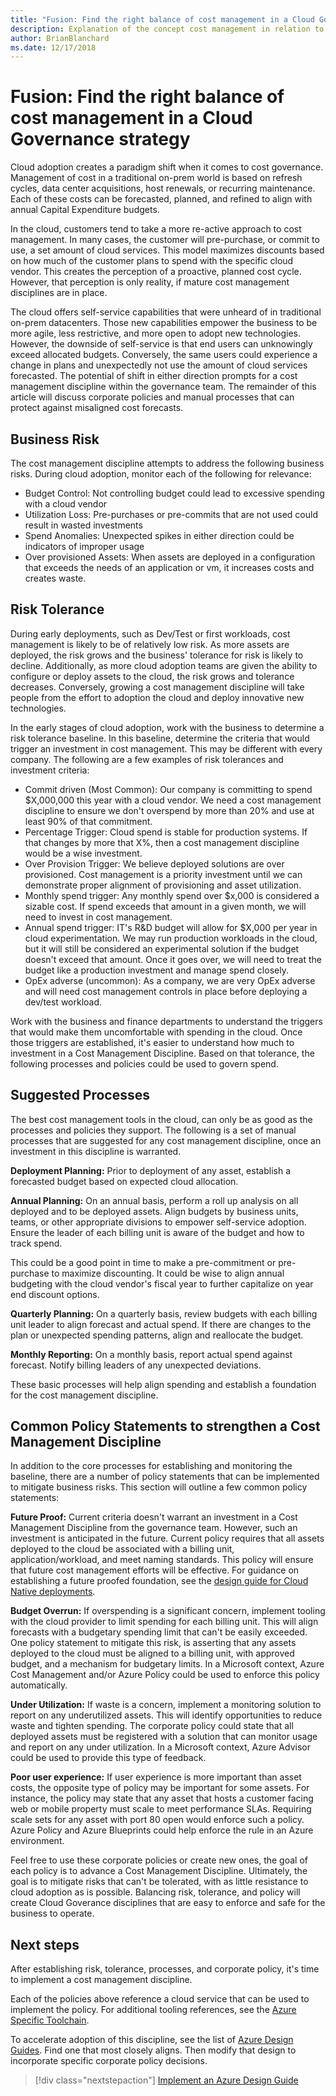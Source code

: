```yaml
---
title: "Fusion: Find the right balance of cost management in a Cloud Governance strategy"
description: Explanation of the concept cost management in relation to cloud governance
author: BrianBlanchard
ms.date: 12/17/2018
---
```


# Fusion: Find the right balance of cost management in a Cloud Governance strategy

Cloud adoption creates a paradigm shift when it comes to cost governance. Management of cost in a traditional on-prem world is based on refresh cycles, data center acquisitions, host renewals, or recurring maintenance. Each of these costs can be forecasted, planned, and refined to align with annual Capital Expenditure budgets.

In the cloud, customers tend to take a more re-active approach to cost management. In many cases, the customer will pre-purchase, or commit to use, a set amount of cloud services. This model maximizes discounts based on how much of the customer plans to spend with the specific cloud vendor. This creates the perception of a proactive, planned cost cycle. However, that perception is only reality, if mature cost management disciplines are in place.

The cloud offers self-service capabilities that were unheard of in traditional on-prem datacenters. Those new capabilities empower the business to be more agile, less restrictive, and more open to adopt new technologies. However, the downside of self-service is that end users can unknowingly exceed allocated budgets. Conversely, the same users could experience a change in plans and unexpectedly not use the amount of cloud services forecasted. The potential of shift in either direction prompts for a cost management discipline within the governance team. The remainder of this article will discuss corporate policies and manual processes that can protect against misaligned cost forecasts.

## Business Risk

The cost management discipline attempts to address the following business risks. During cloud adoption, monitor each of the following for relevance:

* Budget Control: Not controlling budget could lead to excessive spending with a cloud vendor
* Utilization Loss: Pre-purchases or pre-commits that are not used could result in wasted investments
* Spend Anomalies: Unexpected spikes in either direction could be indicators of improper usage
* Over provisioned Assets: When assets are deployed in a configuration that exceeds the needs of an application or vm, it increases costs and creates waste.

## Risk Tolerance

During early deployments, such as Dev/Test or first workloads, cost management is likely to be of relatively low risk. As more assets are deployed, the risk grows and the business' tolerance for risk is likely to decline. Additionally, as more cloud adoption teams are given the ability to configure or deploy assets to the cloud, the risk grows and tolerance decreases. Conversely, growing a cost management discipline will take people from the effort to adoption the cloud and deploy innovative new technologies.

In the early stages of cloud adoption, work with the business to determine a risk tolerance baseline. In this baseline, determine the criteria that would trigger an investment in cost management. This may be different with every company. The following are a few examples of risk tolerances and investment criteria:

* Commit driven (Most Common): Our company is committing to spend $X,000,000 this year with a cloud vendor. We need a cost management discipline to ensure we don't overspend by more than 20% and use at least 90% of that commitment.
* Percentage Trigger: Cloud spend is stable for production systems. If that changes by more that X%, then a cost management discipline would be a wise investment.
* Over Provision Trigger: We believe deployed solutions are over provisioned. Cost management is a priority investment until we can demonstrate proper alignment of provisioning and asset utilization.
* Monthly spend trigger: Any monthly spend over $x,000 is considered a sizable cost. If spend exceeds that amount in a given month, we will need to invest in cost management.
* Annual spend trigger: IT's R&D budget will allow for $X,000 per year in cloud experimentation. We may run production workloads in the cloud, but it will still be considered an experimental solution if the budget doesn't exceed that amount. Once it goes over, we will need to treat the budget like a production investment and manage spend closely.
* OpEx adverse (uncommon): As a company, we are very OpEx adverse and will need cost management controls in place before deploying a dev/test workload.

Work with the business and finance departments to understand the triggers that would make them uncomfortable with spending in the cloud. Once those triggers are established, it's easier to understand how much to investment in a Cost Management Discipline. Based on that tolerance, the following processes and policies could be used to govern spend.

## Suggested Processes

The best cost management tools in the cloud, can only be as good as the processes and policies they support. The following is a set of manual processes that are suggested for any cost management discipline, once an investment in this discipline is warranted.

**Deployment Planning:** Prior to deployment of any asset, establish a forecasted budget based on expected cloud allocation.

**Annual Planning:** On an annual basis, perform a roll up analysis on all deployed and to be deployed assets. Align budgets by business units, teams, or other appropriate divisions to empower self-service adoption. Ensure the leader of each billing unit is aware of the budget and how to track spend.

This could be a good point in time to make a pre-commitment or pre-purchase to maximize discounting. It could be wise to align annual budgeting with the cloud vendor's fiscal year to further capitalize on year end discount options.

**Quarterly Planning:** On a quarterly basis, review budgets with each billing unit leader to align forecast and actual spend. If there are changes to the plan or unexpected spending patterns, align and reallocate the budget.

**Monthly Reporting:** On a monthly basis, report actual spend against forecast. Notify billing leaders of any unexpected deviations.

These basic processes will help align spending and establish a foundation for the cost management discipline.

## Common Policy Statements to strengthen a Cost Management Discipline

In addition to the core processes for establishing and monitoring the baseline, there are a number of policy statements that can be implemented to mitigate business risks. This section will outline a few common policy statements:

**Future Proof:** Current criteria doesn't warrant an investment in a Cost Management Discipline from the governance team. However, such an investment is anticipated in the future. Current policy requires that all assets deployed to the cloud be associated with a billing unit, application/workload, and meet naming standards. This policy will ensure that future cost management efforts will be effective. For guidance on establishing a future proofed foundation, see the [design guide for Cloud Native deployments](../design-guides/future-proof.md).

**Budget Overrun:** If overspending is a significant concern, implement tooling with the cloud provider to limit spending for each billing unit. This will align forecasts with a budgetary spending limit that can't be easily exceeded. One policy statement to mitigate this risk, is asserting that any assets deployed to the cloud must be aligned to a billing unit, with approved budget, and a mechanism for budgetary limits. In a Microsoft context, Azure Cost Management and/or Azure Policy could be used to enforce this policy automatically.

**Under Utilization:** If waste is a concern, implement a monitoring solution to report on any underutilized assets. This will identify opportunities to reduce waste and tighten spending. The corporate policy could state that all deployed assets must be registered with a solution that can monitor usage and report on any under utilization. In a Microsoft context, Azure Advisor could be used to provide this type of feedback.

**Poor user experience:** If user experience is more important than asset costs, the opposite type of policy may be important for some assets. For instance, the policy may state that any asset that hosts a customer facing web or mobile property must scale to meet performance SLAs. Requiring scale sets for any asset with port 80 open would enforce such a policy. Azure Policy and Azure Blueprints could help enforce the rule in an Azure environment.  

Feel free to use these corporate policies or create new ones, the goal of each policy is to advance a Cost Management Discipline. Ultimately, the goal is to mitigate risks that can't be tolerated, with as little resistance to cloud adoption as is possible. Balancing risk, tolerance, and policy will create Cloud Goverance disciplines that are easy to enforce and safe for the business to operate.

## Next steps

After establishing risk, tolerance, processes, and corporate policy, it's time to implement a cost management discipline.

Each of the policies above reference a cloud service that can be used to implement the policy. For additional tooling references, see the [Azure Specific Toolchain](toolchain.md).

To accelerate adoption of this discipline, see the list of [Azure Design Guides](../design-guides/overview.md). Find one that most closely aligns. Then modify that design to incorporate specific corporate policy decisions.

> [!div class="nextstepaction"]
> [Implement an Azure Design Guide](../design-guides/overview.md)